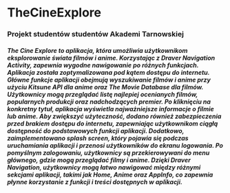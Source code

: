 <h1>TheCineExplore</h1>
<h3>Projekt studentów studentów Akademi Tarnowskiej</h3>
<h5>The Cine Explore to aplikacja, która umożliwia użytkownikom eksplorowanie świata
filmów i anime. Korzystając z Draver Navigation Activity, zapewnia wygodne nawigowanie po
różnych funkcjach. Aplikacja została zoptymalizowana pod kątem dostępu do internetu.
Główne funkcje aplikacji obejmują wyszukiwanie filmów i anime przy użyciu Kitsune API
dla anime oraz The Movie Database dla filmów. Użytkownicy mogą przeglądać listę najlepiej
ocenianych filmów, popularnych produkcji oraz nadchodzących premier. Po kliknięciu na
konkretny tytuł, aplikacja wyświetla najważniejsze informacje o filmie lub anime.
Aby zwiększyć użyteczność, dodano również zabezpieczenia przed brakiem dostępu do
internetu, zapewniając użytkownikom ciągłą dostępność do podstawowych funkcji aplikacji.
Dodatkowo, zaimplementowano splash screen, który pojawia się podczas uruchamiania aplikacji i
przenosi użytkowników do ekranu logowania. Po pomyślnym zalogowaniu, użytkownicy są
przekierowywani do menu głównego, gdzie mogą przeglądać filmy i anime. Dzięki Draver
Navigation, użytkownicy mogą łatwo nawigować między różnymi sekcjami aplikacji, takimi jak
Home, Anime oraz AppInfo, co zapewnia płynne korzystanie z funkcji i treści dostępnych w
aplikacji.</h5>
